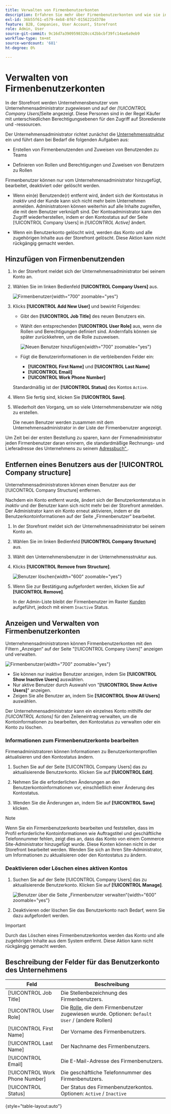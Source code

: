 ```yaml
---
title: Verwalten von Firmenbenutzerkonten
description: Erfahren Sie mehr über Firmenbenutzerkonten und wie sie in dem zugehörigen Firmenkonto funktionieren.
exl-id: 36b55f61-e579-4eb8-8f67-0156221d378e
feature: B2B, Companies, User Account, Storefront
role: Admin, User
source-git-commit: 9c16d7a3909598328cc42bbcbf39fc14ae6a9eb9
workflow-type: tm+mt
source-wordcount: '681'
ht-degree: 0%

---
```


# Verwalten von Firmenbenutzerkonten

In der Storefront werden Unternehmensbenutzer vom Unternehmensadministrator zugewiesen und auf der _[!UICONTROL Company Users]_&#x200B;Seite angezeigt. Diese Personen sind in der Regel Käufer mit unterschiedlichen Berechtigungsebenen für den Zugriff auf Storedienste und -ressourcen.

Der Unternehmensadministrator richtet zunächst die [Unternehmensstruktur](account-company-structure.md) ein und führt dann bei Bedarf die folgenden Aufgaben aus:

- Erstellen von Firmenbenutzenden und Zuweisen von Benutzenden zu Teams

- Definieren von Rollen und Berechtigungen und Zuweisen von Benutzern zu Rollen

Firmenbenutzer können nur vom Unternehmensadministrator hinzugefügt, bearbeitet, deaktiviert oder gelöscht werden.

- Wenn ein(e) Benutzende(r) entfernt wird, ändert sich der Kontostatus in *inaktiv* und der Kunde kann sich nicht mehr beim Unternehmen anmelden. Administratoren können weiterhin auf alle Inhalte zugreifen, die mit dem Benutzer verknüpft sind. Der Kontoadministrator kann den Zugriff wiederherstellen, indem er den Kontostatus auf der Seite [!UICONTROL Company Users] in *[!UICONTROL Active]* ändert.

- Wenn ein Benutzerkonto gelöscht wird, werden das Konto und alle zugehörigen Inhalte aus der Storefront gelöscht. Diese Aktion kann nicht rückgängig gemacht werden.

## Hinzufügen von Firmenbenutzenden

1. In der Storefront meldet sich der Unternehmensadministrator bei seinem Konto an.

1. Wählen Sie im linken Bedienfeld **[!UICONTROL Company Users]** aus.

   ![Firmenbenutzer](./assets/company-users-list-storefront.png){width="700" zoomable="yes"}

1. Klicks **[!UICONTROL Add New User]** und bewirkt Folgendes:

   - Gibt den **[!UICONTROL Job Title]** des neuen Benutzers ein.

   - Wählt den entsprechenden **[!UICONTROL User Role]** aus, wenn die Rollen und Berechtigungen definiert sind. Andernfalls können sie später zurückkehren, um die Rolle zuzuweisen.

     ![Neuen Benutzer hinzufügen](./assets/company-structure-users-add.png){width="700" zoomable="yes"}

   - Fügt die Benutzerinformationen in die verbleibenden Felder ein:
      - **[!UICONTROL First Name]** und **[!UICONTROL Last Name]**
      - **[!UICONTROL Email]**
      - **[!UICONTROL Work Phone Number]**

   Standardmäßig ist der **[!UICONTROL Status]** des Kontos `Active`.

1. Wenn Sie fertig sind, klicken Sie **[!UICONTROL Save]**.

1. Wiederholt den Vorgang, um so viele Unternehmensbenutzer wie nötig zu erstellen.

   Die neuen Benutzer werden zusammen mit dem Unternehmensadministrator in der Liste der Firmenbenutzer angezeigt.

Um Zeit bei der ersten Bestellung zu sparen, kann der Firmenadministrator jeden Firmenbenutzer daran erinnern, die standardmäßige Rechnungs- und Lieferadresse des Unternehmens zu seinem [Adressbuch“ ](../customers/account-dashboard-address-book.md).

## Entfernen eines Benutzers aus der [!UICONTROL Company structure]

Unternehmensadministratoren können einen Benutzer aus der [!UICONTROL Company Structure] entfernen.

Nachdem ein Konto entfernt wurde, ändert sich der Benutzerkontenstatus in *inaktiv* und der Benutzer kann sich nicht mehr bei der Storefront anmelden.
Der Administrator kann ein Konto erneut aktivieren, indem er die Benutzerkontoinformationen auf der Seite „Firmenbenutzer“ bearbeitet.

1. In der Storefront meldet sich der Unternehmensadministrator bei seinem Konto an.

1. Wählen Sie im linken Bedienfeld **[!UICONTROL Company Structure]** aus.

1. Wählt den Unternehmensbenutzer in der Unternehmensstruktur aus.

1. Klicks **[!UICONTROL Remove from Structure]**.

   ![Benutzer löschen](./assets/company-structure-delete-user.png){width="600" zoomable="yes"}

1. Wenn Sie zur Bestätigung aufgefordert werden, klicken Sie auf **[!UICONTROL Remove]**.

   In der Admin-Liste bleibt der Firmenbenutzer im Raster [Kunden](../customers/customers-all.md) aufgeführt, jedoch mit einem `Inactive` Status.

## Anzeigen und Verwalten von Firmenbenutzerkonten

Unternehmensadministratoren können Firmenbenutzerkonten mit den Filtern „Anzeigen“ auf der Seite &quot;[!UICONTROL Company Users]&quot; anzeigen und verwalten.

![Firmenbenutzer](./assets/company-users-list-storefront.png){width="700" zoomable="yes"}

- Sie können nur inaktive Benutzer anzeigen, indem Sie **[!UICONTROL Show Inactive Users]** auswählen.
- Nur aktive Benutzer durch Auswahl von &quot;**[!UICONTROL Show Active Users]**&quot; anzeigen.
- Zeigen Sie alle Benutzer an, indem Sie **[!UICONTROL Show All Users]** auswählen.

Der Unternehmensadministrator kann ein einzelnes Konto mithilfe der *[!UICONTROL Actions]* für den Zeileneintrag verwalten, um die Kontoinformationen zu bearbeiten, den Kontostatus zu verwalten oder ein Konto zu löschen.

### Informationen zum Firmenbenutzerkonto bearbeiten

Firmenadministratoren können Informationen zu Benutzerkontenprofilen aktualisieren und den Kontostatus ändern.

1. Suchen Sie auf der Seite [!UICONTROL Company Users] das zu aktualisierende Benutzerkonto. Klicken Sie auf **[!UICONTROL Edit]**.

1. Nehmen Sie die erforderlichen Änderungen an den Benutzerkontoinformationen vor, einschließlich einer Änderung des Kontostatus.

1. Wenden Sie die Änderungen an, indem Sie auf **[!UICONTROL Save]** klicken.

>[!NOTE]
>
>Wenn Sie ein Firmenbenutzerkonto bearbeiten und feststellen, dass im Profil erforderliche Kontoinformationen wie Auftragstitel und geschäftliche Telefonnummer fehlen, zeigt dies an, dass das Konto von einem Commerce Site-Administrator hinzugefügt wurde. Diese Konten können nicht in der Storefront bearbeitet werden. Wenden Sie sich an Ihren Site-Administrator, um Informationen zu aktualisieren oder den Kontostatus zu ändern.

### Deaktivieren oder Löschen eines aktiven Kontos

1. Suchen Sie auf der Seite [!UICONTROL Company Users] das zu aktualisierende Benutzerkonto. Klicken Sie auf **[!UICONTROL Manage]**.

   ![Benutzer über die Seite „Firmenbenutzer verwalten“](./assets/company-users-manage-storefront.png){width="600" zoomable="yes"}

1. Deaktivieren oder löschen Sie das Benutzerkonto nach Bedarf, wenn Sie dazu aufgefordert werden.

>[!IMPORTANT]
>
>Durch das Löschen eines Firmenbenutzerkontos werden das Konto und alle zugehörigen Inhalte aus dem System entfernt. Diese Aktion kann nicht rückgängig gemacht werden.

## Beschreibung der Felder für das Benutzerkonto des Unternehmens

| Feld | Beschreibung |
|--------------------------------|---------------|
| [!UICONTROL Job Title] | Die Stellenbezeichnung des Firmenbenutzers. |
| [!UICONTROL User Role] | Die [Rolle](account-company-roles-permissions.md), die dem Firmenbenutzer zugewiesen wurde. Optionen: `Default User` / (andere Rollen) |
| [!UICONTROL First Name] | Der Vorname des Firmenbenutzers. |
| [!UICONTROL Last Name] | Der Nachname des Firmenbenutzers. |
| [!UICONTROL Email] | Die E-Mail-Adresse des Firmenbenutzers. |
| [!UICONTROL Work Phone Number] | Die geschäftliche Telefonnummer des Firmenbenutzers. |
| [!UICONTROL Status] | Der Status des Firmenbenutzerkontos. Optionen: `Active` / `Inactive` |

{style="table-layout:auto"}

